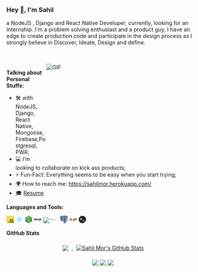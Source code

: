 ### Hey 👋, I'm Sahil
a NodeJS , Django and React Native Developer, currently, looking for an Internship. I'm a problem solving enthusiast and a product guy, I have an edge to create production code and participate in the design process as I strongly believe in Discover, Ideate, Design and define.

<br/>
<br/>

  <img align="right" height="250" width="400" alt="GIF" src="https://media.giphy.com/media/Y4ak9Ki2GZCbJxAnJD/giphy.gif" />

**Talking about Personal Stuffs:**

- 🛠 with NodeJS, Django, React Native, Mongoose, Firebase,Postgresql, PWA; 
- 💻 I’m looking to collaborate on kick ass products;
- ⚡️ Fun-Fact: Everything seems to be easy when you start trying;
- 🌍 How to reach me: <a href="https://sahilmor.herokuapp.com/" target="_blank">https://sahilmor.herokuapp.com/</a>
- 🎓 <a href="https://drive.google.com/file/d/1gct8Wf95ZNvgHjVy-nlLmIFy1fQ_QJqG/view?usp=sharing" target="_blank"> Resume </a> 

**Languages and Tools:**  

<code><img height="20" src="https://raw.githubusercontent.com/github/explore/80688e429a7d4ef2fca1e82350fe8e3517d3494d/topics/javascript/javascript.png"></code>
<code><img height="20" src="https://raw.githubusercontent.com/github/explore/80688e429a7d4ef2fca1e82350fe8e3517d3494d/topics/react/react.png"></code>
<code><img height="20" src="https://raw.githubusercontent.com/github/explore/80688e429a7d4ef2fca1e82350fe8e3517d3494d/topics/nodejs/nodejs.png"></code>
<code><img height="20" src="https://raw.githubusercontent.com/github/explore/80688e429a7d4ef2fca1e82350fe8e3517d3494d/topics/django/django.png"></code>
<code><img height="20" src="https://cdn4.iconfinder.com/data/icons/google-i-o-2016/512/google_firebase-2-512.png"></code>
<code><img height="20" src="https://raw.githubusercontent.com/github/explore/80688e429a7d4ef2fca1e82350fe8e3517d3494d/topics/mongodb/mongodb.png"></code>
<code><img height="20" src="https://raw.githubusercontent.com/github/explore/80688e429a7d4ef2fca1e82350fe8e3517d3494d/topics/postgresql/postgresql.png"></code>
<code><img height="20" src="https://raw.githubusercontent.com/github/explore/80688e429a7d4ef2fca1e82350fe8e3517d3494d/topics/git/git.png"></code>
<code><img height="20" src="https://raw.githubusercontent.com/github/explore/80688e429a7d4ef2fca1e82350fe8e3517d3494d/topics/terminal/terminal.png"></code>



**GitHub Stats** 
<p align="center">
  <a href="https://github.com/sahil-mor">
    <img align="center" style="margin:0.5rem" src="https://github-readme-stats.vercel.app/api/top-langs/?username=sahil-mor&hide=html,css&title_color=f3b745&text_color=fff&icon_color=f3b745&bg_color=14171A" />
  </a>

  <a href="https://github.com/sahil-mor">
    <img align="center" style="margin:0.5rem" src="https://github-readme-stats.vercel.app/api?username=sahil-mor&show_icons=true&line_height=27&count_private=true&title_color=f3b745&text_color=fff&icon_color=fff&bg_color=14171A" alt="Sahil Mor's GitHub Stats" />
  </a>
</p>

<p align="center">
   <a href="https://www.linkedin.com/in/sahil-mor-65017b179/"><img src="https://drive.google.com/file/d/1hMvWiX8ETEZ06IghQTfD9PzM0ORpbFd9/view?usp=sharing" width="60"></a>
   <a href="https://www.instagram.com/sahil_mor_370/"><img src="https://drive.google.com/file/d/1nWybBZvqouh1jipiav0DRyw_HSWtZenr/view?usp=sharing" width="60"></a>
   <a href="https://sahilmor.herokuapp.com/"><img src="https://drive.google.com/file/d/1hk4CUkCX4bhILncHwi5Rp204LrbbWhD4/view?usp=sharing" width="60"></a>
</p>


